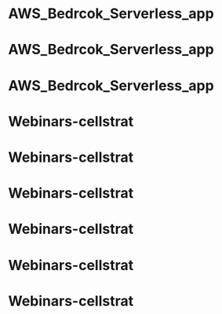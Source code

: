 # AWS_Bedrcok_Serverless_app
# AWS_Bedrcok_Serverless_app
# AWS_Bedrcok_Serverless_app
# Webinars-cellstrat
# Webinars-cellstrat
# Webinars-cellstrat
# Webinars-cellstrat
# Webinars-cellstrat
# Webinars-cellstrat
